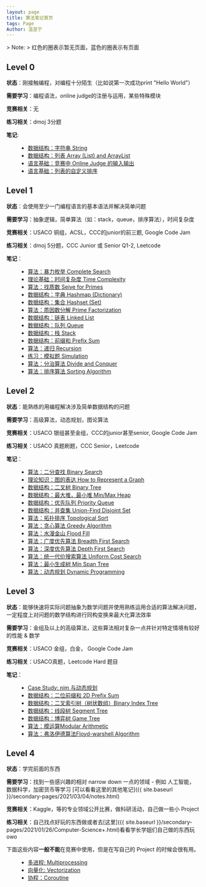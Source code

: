 ```yaml
---
layout: page
title: 算法笔记首页
tags: Page
Author: 温昱宁
---
```

<link rel="stylesheet" href="{{ site.baseurl }}/css/algo_note.css">
> Note:
> 红色的圈表示暂无页面，蓝色的圈表示有页面

## Level 0

**状态**：刚接触编程，对编程十分陌生（比如说第一次成功print "Hello World"）

**需要学习**：编程语法，online judge的注册与运用，某些特殊模块

**竞赛相关**：无

**练习相关**：dmoj 3分题

**笔记**:

<ul class="time-vertical" style="margin-left: 32px;">
        <li><offline></offline><a href="">数据结构：字符串 String</a></li>
        <li><offline></offline><a href="">数据结构：列表 Array (List) and ArrayList</a></li>
        <li><online></online><a href="{{ site.baseurl }}/2021/05/03/Online-Judge-IO.html">语言基础：竞赛中 Online Judge 的输入输出</a></li>
        <li><online></online><a href="{{ site.baseurl }}/2021/03/09/Sort-List.html">语言基础：列表的自定义排序</a></li>
</ul>

## Level 1

**状态**：会使用至少一门编程语言的基本语法并解决简单问题

**需要学习**：抽象逻辑，简单算法（如：stack，queue，排序算法），时间复杂度

**竞赛相关**：USACO 铜组，ACSL，CCC的junior的前三题, Google Code Jam

**练习相关**：dmoj 5分题，CCC Junior 或 Senior Q1-2, Leetcode

**笔记**：

<ul class="time-vertical" style="margin-left: 32px;">
        <li><offline></offline><a href="">算法：暴力枚举 Complete Search</a></li>
        <li><online></online><a href="{{ site.baseurl }}/2021/03/02/Time-Complexity.html">理论基础：时间复杂度 Time Complexity</a></li>
        <li><offline></offline><a href="">算法：找质数 Seive for Primes</a></li>
        <li><offline></offline><a href="">数据结构：字典 Hashmap (Dictionary)</a></li>
        <li><offline></offline><a href="">数据结构：集合 Hashset (Set)</a></li>
        <li><offline></offline><a href="">算法：质因数分解 Prime Factorization</a></li>
        <li><offline></offline><a href="">数据结构：链表 Linked List</a></li>
        <li><online></online><a href="{{ site.baseurl }}/2021/05/10/Queue.html">数据结构：队列 Queue</a></li>
        <li><online></online><a href="{{ site.baseurl }}/2021/04/15/Stack.html">数据结构：栈 Stack</a></li>
        <li><offline></offline><a href="">数据结构：前缀和 Prefix Sum</a></li>
        <li><offline></offline><a href="">算法：递归 Recursion</a></li>
        <li><offline></offline><a href="">练习：模拟题 Simulation</a></li>
        <li><offline></offline><a href="">算法：分治算法 Divide and Conquer</a></li>
        <li><online></online><a href="{{ site.baseurl }}/2021/02/22/Sorting.html">算法：排序算法 Sorting Algorithm</a></li>
</ul>

## Level 2

**状态**：能熟练的用编程解决涉及简单数据结构的问题

**需要学习**：高级算法，动态规划，图论算法

**竞赛相关**：USACO 银组甚至金组，CCC的junior甚至senior, Google Code Jam

**练习相关**：USACO 真题刷题，CCC Senior，Leetcode

**笔记**：

<ul class="time-vertical" style="margin-left: 32px;">
        <li><offline></offline><a href="">算法：二分查找 Binary Search</a></li>
        <li><offline></offline><a href="">理论知识：图的表达 How to Represent a Graph</a></li>
        <li><offline></offline><a href="">数据结构：二叉树 Binary Tree</a></li>
        <li><offline></offline><a href="">数据结构：最大堆，最小堆 Min/Max Heap</a></li>
        <li><online></online><a href="{{ site.baseurl }}/2021/04/30/Priority-Queue.html">数据结构：优先队列 Priority Queue</a></li>
        <li><offline></offline><a href="">数据结构：并查集 Union-Find Disjoint Set</a></li>
        <li><offline></offline><a href="">算法：拓扑排序 Topological Sort</a></li>
        <li><offline></offline><a href="">算法：贪心算法 Greedy Algorithm</a></li>
        <li><offline></offline><a href="">算法：水漫金山 Flood Fill</a></li>
        <li><online></online><a href="{{ site.baseurl }}/2021/04/12/Breadth-First-Search.html">算法：广度优先算法 Breadth First Search</a></li>
        <li><online></online><a href="{{ site.baseurl }}/2021/04/12/Depth-First-Search.html">算法：深度优先算法 Depth First Search</a></li>
        <li><online></online><a href="{{ site.baseurl }}/2021/04/29/Uniform-Cost-Search.html">算法：统一代价搜索算法 Uniform Cost Search</a></li>
        <li><online></online><a href="{{ site.baseurl }}/2021/05/03/Min-Span-Tree.html">算法：最小生成树 Min Span Tree</a></li>
        <li><offline></offline><a href="">算法：动态规划 Dynamic Programming</a></li>
</ul>


## Level 3

**状态**：能够快速将实际问题抽象为数学问题并使用熟练运用合适的算法解决问题，一定程度上对问题的数学结构进行同构变换来最大化算法效率

**需要学习**：金组及以上的高级算法，这些算法相对复杂一点并针对特定情境有较好的性能 & 数学

**竞赛相关**：USACO 金组，白金， Google Code Jam

**练习相关**：USACO真题，Leetcode Hard 题目

**笔记**：

<ul class="time-vertical" style="margin-left: 32px;">
        <li><online></online><a href="{{site.baseurl}}/2021/03/04/dp-with-nim.html">Case Study: nim 与动态规划</a></li>
        <li><online></online><a href="{{site.baseurl}}/2021/05/26/2D-Prefix-Sum.html">数据结构：二位前缀和 2D Prefix Sum</a></li>
        <li><online></online><a href="{{ site.baseurl }}/2021/05/09/Binary-Index-Tree.html">数据结构：二叉索引树（树状数组）Binary Index Tree</a></li>
        <li><online></online><a href="{{ site.baseurl }}/2021/05/21/Segment-Tree.html">数据结构：线段树 Segment Tree</a></li>
        <li><offline></offline><a href="">数据结构：博弈树 Game Tree</a></li>
        <li><offline></offline><a href="">算法：模运算Modular Arithmetic</a></li>
        <li><offline></offline><a href="">算法：弗洛伊德算法Floyd-warshell Algorithm</a></li>
</ul>

## Level 4

**状态**：学完前面的东西

**需要学习**：找到一些感兴趣的相对 narrow down 一点的领域 - 例如 人工智能，数据科学，加密货币等学习 [可以看看这里的其他笔记]({{ site.baseurl }}/secondary-pages/2021/03/04/notes.html)

**竞赛相关**：Kaggle，等的专业领域公开比赛，做科研活动，自己做一些小 Project

**练习相关**：自己找点好玩的东西做或者去[这里]({{ site.baseurl }}/secondary-pages/2021/01/26/Computer-Science+.html)看看学长学姐们自己做的东西玩owo

<!--恭喜你，你被放养了，其他的我们也不知道了你自己玩去吧-->

<div class="notification">
<p>下面这些内容<b>一般不能</b>在竞赛中使用，但是在写自己的 Project 的时候会很有用。</p>
</div>
<ul class="time-vertical" style="margin-left: 32px;">
        <li><offline></offline><a href="">多进程: Multiprocessing</a></li>
        <li><offline></offline><a href="">向量化: Vectorization</a></li>
        <li><offline></offline><a href="">协程：Coroutine</a></li>
</ul>